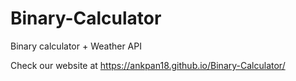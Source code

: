 # Binary-Calculator
Binary calculator + Weather API 

Check our website at https://ankpan18.github.io/Binary-Calculator/
